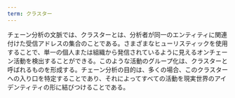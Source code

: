 ```yaml
---
term: クラスター
---
```

チェーン分析の文脈では、クラスターとは、分析者が同一のエンティティに関連付けた受信アドレスの集合のことである。さまざまなヒューリスティックを使用することで、単一の個人または組織から発信されているように見えるオンチェーン活動を検出することができる。このような活動のグループ化は、クラスターと呼ばれるものを形成する。チェーン分析の目的は、多くの場合、このクラスターへの入り口を特定することであり、それによってすべての活動を現実世界のアイデンティティの形に結びつけることである。